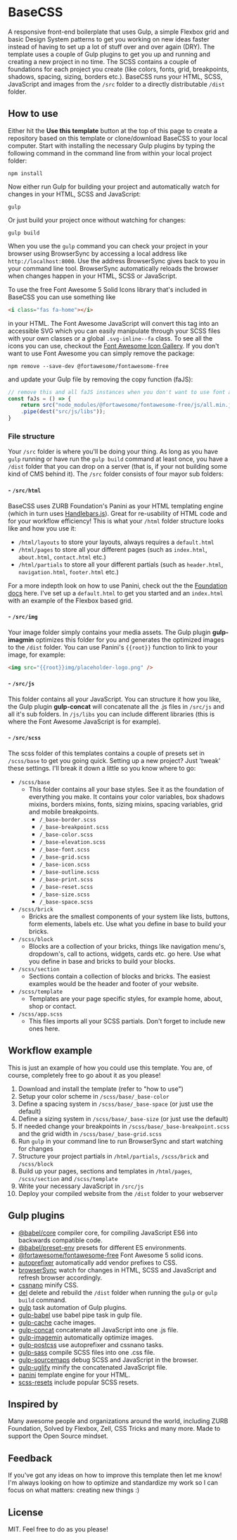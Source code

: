 # BaseCSS

A responsive front-end boilerplate that uses Gulp, a simple Flexbox grid and basic Design System patterns to get you working on new ideas faster instead of having to set up a lot of stuff over and over again (DRY). The template uses a couple of Gulp plugins to get you up and running and creating a new project in no time. The SCSS contains a couple of foundations for each project you create (like colors, fonts, grid, breakpoints, shadows, spacing, sizing, borders etc.). BaseCSS runs your HTML, SCSS, JavaScript and images from the `/src` folder to a directly distributable `/dist` folder.

## How to use

Either hit the **Use this template** button at the top of this page to create a repository based on this template or clone/download BaseCSS to your local computer. Start with installing the necessary Gulp plugins by typing the following command in the command line from within your local project folder:

```
npm install
```

Now either run Gulp for building your project and automatically watch for changes in your HTML, SCSS and JavaScript:

```
gulp
```

Or just build your project once without watching for changes:

```
gulp build
```

When you use the `gulp` command you can check your project in your browser using BrowserSync by accessing a local address like `http://localhost:8000`. Use the address BrowserSync gives back to you in your command line tool. BrowserSync automatically reloads the browser when changes happen in your HTML, SCSS or JavaScript.

To use the free Font Awesome 5 Solid Icons library that's included in BaseCSS you can use something like 

```html
<i class="fas fa-home"></i>
```

in your HTML. The Font Awesome JavaScript will convert this tag into an accessible SVG which you can easily manipulate through your SCSS files with your own classes or a global `.svg-inline--fa` class. To see all the icons you can use, checkout the [Font Awesome Icon Gallery](https://fontawesome.com/icons?d=gallery). If you don't want to use Font Awesome you can simply remove the package:

```
npm remove --save-dev @fortawesome/fontawesome-free
```

and update your Gulp file by removing the copy function (faJS):

```javascript
// remove this and all faJS instances when you don't want to use font awesome
const faJs = () => {
	return src("node_modules/@fortawesome/fontawesome-free/js/all.min.js")
	.pipe(dest("src/js/libs"));
}
```

### File structure

Your `/src` folder is where you'll be doing your thing. As long as you have `gulp` running or have run the `gulp build` command at least once, you have a `/dist` folder that you can drop on a server (that is, if your not building some kind of CMS behind it). The `/src` folder consists of four mayor sub folders:

#### - `/src/html`

BaseCSS uses ZURB Foundation's Panini as your HTML templating engine (which in turn uses [Handlebars.js](https://handlebarsjs.com/)). Great for re-usability of HTML code and for your workflow efficiency! This is what your `/html` folder structure looks like and how you use it:

* `/html/layouts` to store your layouts, always requires a `default.html`
* `/html/pages` to store all your different pages (such as `index.html`, `about.html`, `contact.html` etc.)
* `/html/partials` to store all your different partials (such as `header.html`, `navigation.html`, `footer.html` etc.)

For a more indepth look on how to use Panini, check out the the [Foundation docs](https://foundation.zurb.com/sites/docs/panini.html) here. I've set up a `default.html` to get you started and an `index.html` with an example of the Flexbox based grid.

#### - `/src/img`

Your image folder simply contains your media assets. The Gulp plugin **gulp-imagmin** optimizes this folder for you and generates the optimized images to the `/dist` folder. You can use Panini's `{{root}}` function to link to your image, for example:

```html
<img src="{{root}}img/placeholder-logo.png" />
```

#### - `/src/js`

This folder contains all your JavaScript. You can structure it how you like, the Gulp plugin **gulp-concat** will concatenate all the .js files in `/src/js` and all it's sub folders. In `/js/libs` you can include different libraries (this is where the Font Awesome JavaScript is for example).

#### - `/src/scss`

The scss folder of this templates contains a couple of presets set in `/scss/base` to get you going quick. Setting up a new project? Just 'tweak' these settings. I'll break it down a little so you know where to go:

* `/scss/base`
  * This folder contains all your base styles. See it as the foundation  of everything you make. It contains your color variables, box shadows mixins, borders mixins, fonts, sizing mixins, spacing variables, grid and mobile breakpoints.
	* `/_base-border.scss`
	* `/_base-breakpoint.scss`
	* `/_base-color.scss`
	* `/_base-elevation.scss`
	* `/_base-font.scss`
	* `/_base-grid.scss`
	* `/_base-icon.scss`
	* `/_base-outline.scss`
	* `/_base-print.scss`
	* `/_base-reset.scss`
	* `/_base-size.scss`
	* `/_base-space.scss`
* `/scss/brick`
	 * Bricks are the smallest components of your system like lists, buttons, form elements, labels etc. Use what you define in base to build your bricks.
* `/scss/block`
	 * Blocks are a collection of your bricks, things like navigation menu's, dropdown's, call to actions, widgets, cards etc. go here. Use what you define in base and bricks to build your blocks.
* `/scss/section`
  * Sections contain a collection of blocks and bricks. The easiest examples would be the header and footer of your website.
* `/scss/template`
  * Templates are your page specific styles, for example home, about, shop or contact.
* `/scss/app.scss`
  * This files imports all your SCSS partials. Don't forget to include new ones here.

## Workflow example

This is just an example of how you could use this template. You are, of course, completely free to go about it as you please!

1. Download and install the template (refer to "how to use")
2. Setup your color scheme in `/scss/base/_base-color`
3. Define a spacing system in `/scss/base/_base-space` (or just use the default)
4. Define a sizing system in `/scss/base/_base-size` (or just use the default)
5. If needed change your breakpoints in `/scss/base/_base-breakpoint.scss` and the grid width in `/scss/base/_base-grid.scss`
6. Run `gulp` in your command line to run BrowserSync and start watching for changes
7. Structure your project partials in `/html/partials`, `/scss/brick` and `/scss/block`
8. Build up your pages, sections and templates in `/html/pages`, `/scss/section` and `/scss/template`
9. Write your necessary JavaScript in `/src/js`
10. Deploy your compiled website from the `/dist` folder to your webserver

## Gulp plugins

* [@babel/core](https://www.npmjs.com/package/@babel/core) compiler core, for compiling JavaScript ES6 into backwards compatible code.
* [@babel/preset-env](https://www.npmjs.com/package/@babel/preset-env) presets for different ES environments.
* [@fortawesome/fontawesome-free](https://www.npmjs.com/package/@fortawesome/fontawesome-free) Font Awesome 5 solid icons.
* [autoprefixer](https://www.npmjs.com/package/gulp-autoprefixer) automatically add vendor prefixes to CSS.
* [browserSync](https://www.npmjs.com/package/browser-sync) watch for changes in HTML, SCSS and JavaScript and refresh browser accordingly.
* [cssnano](https://www.npmjs.com/package/cssnano) minify CSS.
* [del](https://www.npmjs.com/package/del) delete and rebuild the `/dist` folder when running the `gulp` or `gulp build` command.
* [gulp](https://www.npmjs.com/package/gulp) task automation of Gulp plugins.
* [gulp-babel](https://www.npmjs.com/package/gulp-babel) use babel pipe task in gulp file.
* [gulp-cache](https://www.npmjs.com/package/gulp-cache) cache images.
* [gulp-concat](https://www.npmjs.com/package/gulp-concat) concatenate all JavaScript into one .js file.
* [gulp-imagemin](https://www.npmjs.com/package/gulp-imagemin) automatically optimize images.
* [gulp-postcss](https://www.npmjs.com/package/gulp-postcss) use autoprefixer and cssnano tasks.
* [gulp-sass](https://www.npmjs.com/package/gulp-sass) compile SCSS files into one .css file.
* [gulp-sourcemaps](https://www.npmjs.com/package/gulp-sourcemaps) debug SCSS and JavaScript in the browser.
* [gulp-uglify](https://www.npmjs.com/package/gulp-uglify) minify the concatenated JavaScript file.
* [panini](https://www.npmjs.com/package/panini) template engine for your HTML.
* [scss-resets](https://www.npmjs.com/package/scss-resets) include popular SCSS resets.

## Inspired by

Many awesome people and organizations around the world, including ZURB Foundation, Solved by Flexbox, Zell, CSS Tricks and many more. Made to support the Open Source mindset.

## Feedback

If you've got any ideas on how to improve this template then let me know! I'm always looking on how to optimize and standardize my work so I can focus on what matters: creating new things :)

## License

MIT. Feel free to do as you please!
